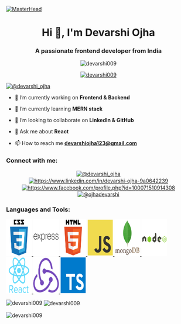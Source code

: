 [![MasterHead]( https://1.bp.blogspot.com/-7A4WynwLsMw/XbBpCXG8fHI/AAAAAAAAMt4/uOa1bpLskYgrwGbllhSu2SDj_Mig8SXJQCLcBGAsYHQ/s1600/2000_600px.gif)](https://devarshi009.github.io)
<h1 align="center">Hi 👋, I'm Devarshi Ojha</h1>
<h3 align="center">A passionate frontend developer from India</h3>

<p align="center" > <img src="https://komarev.com/ghpvc/?username=devarshi009&label=Profile%20views&color=0e75b6&style=flat" alt="devarshi009" /> </p>

<p align="center"> <a href="https://github.com/ryo-ma/github-profile-trophy"><img src="https://github-profile-trophy.vercel.app/?username=devarshi009" alt="devarshi009" /></a> </p>

<p align="left"> <a href="https://twitter.com/@devarshi_ojha" target="blank"><img src="https://img.shields.io/twitter/follow/@devarshi_ojha?logo=twitter&style=for-the-badge" alt="@devarshi_ojha" /></a> </p>

- 🔭 I’m currently working on **Frontend & Backend**

- 🌱 I’m currently learning **MERN stack**

- 👯 I’m looking to collaborate on **LinkedIn & GitHub**

- 💬 Ask me about **React**

- 📫 How to reach me **devarshiojha123@gmail.com**

<h3 align="left">Connect with me:</h3>
<p align="center">
<a href="https://twitter.com/@devarshi_ojha" target="blank"><img align="center" src="https://raw.githubusercontent.com/rahuldkjain/github-profile-readme-generator/master/src/images/icons/Social/twitter.svg" alt="@devarshi_ojha" height="30" width="40" /></a>
<a href="https://linkedin.com/in/https://www.linkedin.com/in/devarshi-ojha-9a0642239" target="blank"><img align="center" src="https://raw.githubusercontent.com/rahuldkjain/github-profile-readme-generator/master/src/images/icons/Social/linked-in-alt.svg" alt="https://www.linkedin.com/in/devarshi-ojha-9a0642239" height="30" width="40" /></a>
<a href="https://fb.com/https://www.facebook.com/profile.php?id=100071510914308" target="blank"><img align="center" src="https://raw.githubusercontent.com/rahuldkjain/github-profile-readme-generator/master/src/images/icons/Social/facebook.svg" alt="https://www.facebook.com/profile.php?id=100071510914308" height="30" width="40" /></a>
<a href="https://instagram.com/@ojhadevarshi" target="blank"><img align="center" src="https://raw.githubusercontent.com/rahuldkjain/github-profile-readme-generator/master/src/images/icons/Social/instagram.svg" alt="@ojhadevarshi" height="30" width="40" /></a>
</p>

<h3 align="left" display=”flex” gap=”20”>Languages and Tools:</h3>
<p align="left"> <a href="https://www.w3schools.com/css/" target="_blank" rel="noreferrer" > <img src="https://raw.githubusercontent.com/devicons/devicon/master/icons/css3/css3-original-wordmark.svg" alt="css3" width="70" height="100"/> </a> <a href="https://expressjs.com" target="_blank" rel="noreferrer"> <img src="https://raw.githubusercontent.com/devicons/devicon/master/icons/express/express-original-wordmark.svg" alt="express" width="70" height="100"/> </a> <a href="https://www.w3.org/html/" target="_blank" rel="noreferrer"> <img src="https://raw.githubusercontent.com/devicons/devicon/master/icons/html5/html5-original-wordmark.svg" alt="html5" width="70" height="100"/> </a> <a href="https://developer.mozilla.org/en-US/docs/Web/JavaScript" target="_blank" rel="noreferrer"> <img src="https://raw.githubusercontent.com/devicons/devicon/master/icons/javascript/javascript-original.svg" alt="javascript" width="70" height="100"/> </a> <a href="https://www.mongodb.com/" target="_blank" rel="noreferrer"> <img src="https://raw.githubusercontent.com/devicons/devicon/master/icons/mongodb/mongodb-original-wordmark.svg" alt="mongodb" width="70" height="100"/> </a> <a href="https://nodejs.org" target="_blank" rel="noreferrer"> <img src="https://raw.githubusercontent.com/devicons/devicon/master/icons/nodejs/nodejs-original-wordmark.svg" alt="nodejs" width="70" height="100"/> </a> <a href="https://reactjs.org/" target="_blank" rel="noreferrer"> <img src="https://raw.githubusercontent.com/devicons/devicon/master/icons/react/react-original-wordmark.svg" alt="react" width="70" height="100"/> </a> <a href="https://redux.js.org" target="_blank" rel="noreferrer"> 
<img src="https://raw.githubusercontent.com/devicons/devicon/master/icons/redux/redux-original.svg" alt="redux" width="70" height="100"/> </a> <a href="https://www.typescriptlang.org/" target="_blank" rel="noreferrer"> <img src="https://raw.githubusercontent.com/devicons/devicon/master/icons/typescript/typescript-original.svg" alt="typescript" width="70" height="100"/> </a> </p>

<p><img align="left" src="https://github-readme-stats.vercel.app/api/top-langs?username=devarshi009&show_icons=true&locale=en&layout=compact" alt="devarshi009" /></p>

<p>&nbsp;<img align="center" src="https://github-readme-stats.vercel.app/api?username=devarshi009&show_icons=true&locale=en" alt="devarshi009" /></p>

<p><img align="center" src="https://github-readme-streak-stats.herokuapp.com/?user=devarshi009&" alt="devarshi009" /></p>
